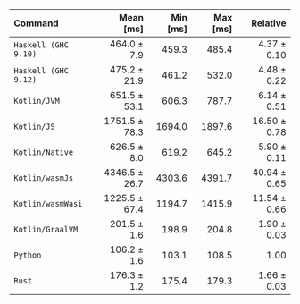 | Command | Mean [ms] | Min [ms] | Max [ms] | Relative |
|:---|---:|---:|---:|---:|
| `Haskell (GHC 9.10)` | 464.0 ± 7.9 | 459.3 | 485.4 | 4.37 ± 0.10 |
| `Haskell (GHC 9.12)` | 475.2 ± 21.9 | 461.2 | 532.0 | 4.48 ± 0.22 |
| `Kotlin/JVM` | 651.5 ± 53.1 | 606.3 | 787.7 | 6.14 ± 0.51 |
| `Kotlin/JS` | 1751.5 ± 78.3 | 1694.0 | 1897.6 | 16.50 ± 0.78 |
| `Kotlin/Native` | 626.5 ± 8.0 | 619.2 | 645.2 | 5.90 ± 0.11 |
| `Kotlin/wasmJs` | 4346.5 ± 26.7 | 4303.6 | 4391.7 | 40.94 ± 0.65 |
| `Kotlin/wasmWasi` | 1225.5 ± 67.4 | 1194.7 | 1415.9 | 11.54 ± 0.66 |
| `Kotlin/GraalVM` | 201.5 ± 1.6 | 198.9 | 204.8 | 1.90 ± 0.03 |
| `Python` | 106.2 ± 1.6 | 103.1 | 108.5 | 1.00 |
| `Rust` | 176.3 ± 1.2 | 175.4 | 179.3 | 1.66 ± 0.03 |
